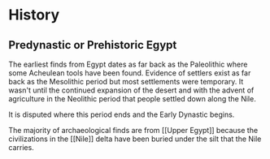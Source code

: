 # History

## Predynastic or Prehistoric Egypt
The earliest finds from Egypt dates as far back as the Paleolithic where some Acheulean tools have been found. Evidence of settlers exist as far back as the Mesolithic period but most settlements were temporary. It wasn't until the continued expansion of the desert and with the advent of agriculture in the Neolithic period that people settled down along the Nile.



It is disputed where this period ends and the Early Dynastic begins.

The majority of archaeological finds are from [[Upper Egypt]] because the civilizations in the [[Nile]] delta have been buried under the silt that the Nile carries.